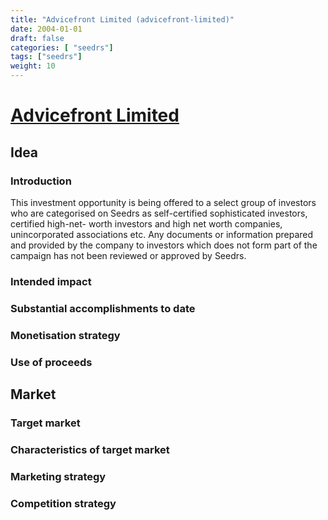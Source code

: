 ```yaml
---
title: "Advicefront Limited (advicefront-limited)"
date: 2004-01-01
draft: false
categories: [ "seedrs"]
tags: ["seedrs"]
weight: 10
---
```


# [Advicefront Limited](https://www.seedrs.com/advicefront-limited)

## Idea

### Introduction

This investment opportunity is being offered to a select group of investors who are categorised on Seedrs as self-certified sophisticated investors, certified high-net- worth investors and high net worth companies, unincorporated associations etc. Any documents or information prepared and provided by the company to investors which does not form part of the campaign has not been reviewed or approved by Seedrs.

### Intended impact

### Substantial accomplishments to date

### Monetisation strategy

### Use of proceeds

## Market

### Target market

### Characteristics of target market

### Marketing strategy

### Competition strategy

